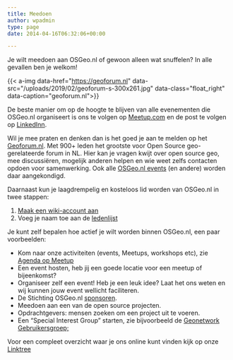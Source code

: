 ```yaml
---
title: Meedoen
author: wpadmin
type: page
date: 2014-04-16T06:32:06+00:00

---
```

Je wilt meedoen aan OSGeo.nl of gewoon alleen wat snuffelen? In alle gevallen ben je welkom!

<!-- <div id="attachment_2076" style="width: 310px" class="wp-caption alignright">
  <a href="https://geoforum.nl"><img aria-describedby="caption-attachment-2076" loading="lazy" class="size-medium wp-image-2076" src="/uploads/2019/02/geoforum-s-300x261.jpg" alt="" width="300" height="261" srcset="/uploads/2019/02/geoforum-s-300x261.jpg 300w, /uploads/2019/02/geoforum-s-768x669.jpg 768w, /uploads/2019/02/geoforum-s-150x131.jpg 150w, /uploads/2019/02/geoforum-s.jpg 800w" sizes="(max-width: 300px) 100vw, 300px" /></a>
  
  <p id="caption-attachment-2076" class="wp-caption-text">
    Geoforum.nl
  </p>
</div> -->
{{< a-img data-href="https://geoforum.nl" data-src="/uploads/2019/02/geoforum-s-300x261.jpg" data-class="float_right" data-caption="geoforum.nl">}}

De beste manier om op de hoogte te blijven van alle evenementen die OSGeo.nl organiseert is ons te volgen op [Meetup.com][4] en de post te volgen op [LinkedInn](https://www.linkedin.com/company/osgeo-nl/). 

Wil je mee praten en denken dan is het goed je aan te melden op het [Geoforum.nl][1]. Met 900+ leden het grootste voor Open Source geo-gerelateerde forum in NL. Hier kan je vragen kwijt over open source geo, mee discussiëren, mogelijk anderen helpen en wie weet zelfs contacten opdoen voor samenwerking. Ook alle [OSGeo.nl events][2] (en andere) worden daar aangekondigd.

Daarnaast kun je laagdrempelig en kosteloos lid worden van OSGeo.nl in twee stappen:

  1. [Maak een wiki-account aan][9]
  2. Voeg je naam toe aan de [ledenlijst][10]

Je kunt zelf bepalen hoe actief je wilt worden binnen OSGeo.nl, een paar voorbeelden:

  * Kom naar onze activiteiten (events, Meetups, workshops etc), zie [Agenda op Meetup][4] 
  * Een event hosten, heb jij een goede locatie voor een meetup of bijeenkomst?
  * Organiseer zelf een event! Heb je een leuk idee? Laat het ons weten en wij kunnen jouw event wellicht faciliteren.
  * De Stichting OSGeo.nl [sponsoren](/sponsorplan). 
  * Meedoen aan een van de open source projecten.
  * Opdrachtgevers: mensen zoeken om een project uit te voeren.
  * Een &#8220;Special Interest Group&#8221; starten, zie bijvoorbeeld de [Geonetwork Gebruikersgroep;][6]

  Voor een compleet overzicht waar je ons online kunt vinden kijk op onze [Linktree](/linktree)

 [1]: https://geoforum.nl/
 [2]: https://geoforum.nl/c/events
 [3]: https://geoforum.nl
 [4]: https://www.meetup.com/osgeonl/ "Agenda"
 [5]: http://osgeo.nl/about/ "Over ons"
 [6]: https://osgeo.nl/geonetwork-gebruikersgroep/
 [7]: http://lists.osgeo.org/mailman/listinfo/dutch
 [8]: http://osgeo-org.1560.n6.nabble.com/OSGeo-Dutch-Local-Chapter-f4574635.html
 [9]: https://wiki.osgeo.org/index.php?title=Special:UserLogin&type=signup&returnto=Main_Page
 [10]: http://wiki.osgeo.org/wiki/Nederlands/Leden